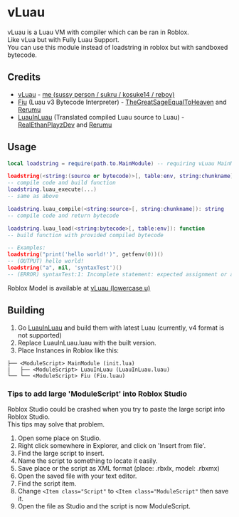 # vLuau
vLuau is a Luau VM with compiler which can be ran in Roblox.<br>
Like vLua but with Fully Luau Support.<br>
You can use this module instead of loadstring in roblox but with sandboxed bytecode.
## Credits
- [vLuau](https://github.com/kosuke14/vLuau) - [me (sussy person / sukru / kosuke14 / reboy)](https://github.com/kosuke14)
- [Fiu](https://github.com/TheGreatSageEqualToHeaven/Fiu) (Luau v3 Bytecode Interpreter) - [TheGreatSageEqualToHeaven](https://github.com/TheGreatSageEqualToHeaven) and [Rerumu](https://github.com/Rerumu)
- [LuauInLuau](https://github.com/RealEthanPlayzDev/LuauInLuau) (Translated compiled Luau source to Luau) - [RealEthanPlayzDev](https://github.com/RealEthanPlayzDev) and [Rerumu](https://github.com/Rerumu)
## Usage
```lua
local loadstring = require(path.to.MainModule) -- requiring vLuau MainModule

loadstring(<string:(source or bytecode)>[, table:env, string:chunkname]): function
-- compile code and build function
loadstring.luau_execute(...)
-- same as above

loadstring.luau_compile(<string:source>[, string:chunkname]): string
-- compile code and return bytecode

loadstring.luau_load(<string:bytecode>[, table:env]): function
-- build function with provided compiled bytecode

-- Examples:
loadstring("print('hello world!')", getfenv(0))()
-- (OUTPUT) hello world!
loadstring("a", nil, 'syntaxTest')()
-- (ERROR) syntaxTest:1: Incomplete statement: expected assignment or a function call
```
Roblox Model is available at [vLuau (lowercase u)](https://www.roblox.com/library/14382140693)
## Building
1. Go [LuauInLuau](https://github.com/RealEthanPlayzDev/LuauInLuau) and build them with latest Luau (currently, v4 format is not supported)
2. Replace LuauInLuau.luau with the built version.
3. Place Instances in Roblox like this:
```
├── <ModuleScript> MainModule (init.lua)
|   ├── <ModuleScript> LuauInLuau (LuauInLuau.luau)
└── └── <ModuleScript> Fiu (Fiu.luau)
```
### Tips to add large 'ModuleScript' into Roblox Studio
Roblox Studio could be crashed when you try to paste the large script into Roblox Studio.<br>
This tips may solve that problem.
1. Open some place on Studio.
2. Right click somewhere in Explorer, and click on 'Insert from file'.
3. Find the large script to insert.
4. Name the script to something to locate it easily.
5. Save place or the script as XML format (place: .rbxlx, model: .rbxmx)
6. Open the saved file with your text editor.
7. Find the script item.
8. Change `<Item class="Script"` to `<Item class="ModuleScript"` then save it.
9. Open the file as Studio and the script is now ModuleScript.
